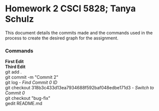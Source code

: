 # Homework 2 CSCI 5828; Tanya Schulz

This document details the commits made and the commands used in the process to create the desired graph for the assignment.

### Commands

**First Edit** <br>
**Third Edit** <br>
git add . <br>
git commit -m "Commit 2" <br>
git log - _Find Commit 0 ID_<br> 
git checkout 318b3c433d13ea7934688f592baf048edbe171d3 - _Switch to Commit 0_ <br>
git checkout "bug-fix" <br>
gedit README.md <br>
